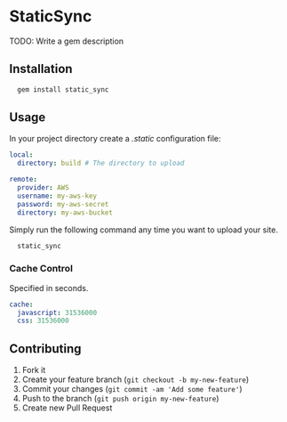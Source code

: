 # StaticSync

TODO: Write a gem description

## Installation

```bash
  gem install static_sync
```

## Usage

In your project directory create a *.static* configuration file:

```yaml
local:
  directory: build # The directory to upload

remote:
  provider: AWS
  username: my-aws-key
  password: my-aws-secret
  directory: my-aws-bucket
```

Simply run the following command any time you want to upload your site.

```bash
  static_sync
```

### Cache Control

Specified in seconds.

```yaml
cache:
  javascript: 31536000
  css: 31536000
```

## Contributing

1. Fork it
2. Create your feature branch (`git checkout -b my-new-feature`)
3. Commit your changes (`git commit -am 'Add some feature'`)
4. Push to the branch (`git push origin my-new-feature`)
5. Create new Pull Request
